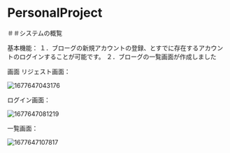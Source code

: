 # PersonalProject
＃＃システムの概覧

基本機能：
１．ブローグの新規アカウントの登録、とすでに存在するアカウントのログインすることが可能です。
２．ブローグの一覧画面が作成しました

画面
リジェスト画面：

![1677647043176](https://user-images.githubusercontent.com/124538805/222049407-b53330de-1f3a-4419-83fe-a32b44b9e738.png)

ログイン画面：

![1677647081219](https://user-images.githubusercontent.com/124538805/222049586-6a8d00a1-9815-44c6-8755-0b5910e29799.png)

一覧画面：

![1677647107817](https://user-images.githubusercontent.com/124538805/222049711-6a180b59-fb58-4e1e-a7f0-34c162ef63c4.png)
